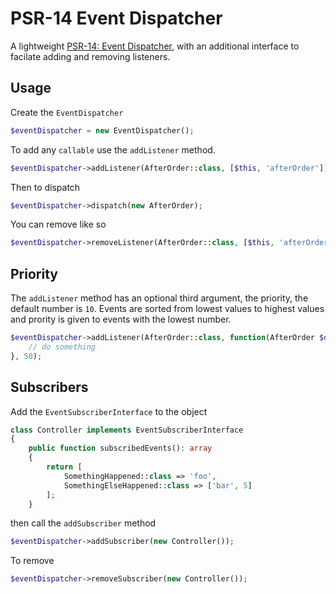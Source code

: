 # PSR-14 Event Dispatcher 

A lightweight [PSR-14: Event Dispatcher](https://www.php-fig.org/psr/psr-14/), with an additional interface to facilate adding and removing listeners.

## Usage

Create the `EventDispatcher`

```php
$eventDispatcher = new EventDispatcher();
```

To add any `callable` use the `addListener` method.

```php
$eventDispatcher->addListener(AfterOrder::class, [$this, 'afterOrder']);
```

Then to dispatch

```php
$eventDispatcher->dispatch(new AfterOrder);
```

You can remove like so

```php
$eventDispatcher->removeListener(AfterOrder::class, [$this, 'afterOrder']);
```

## Priority

The `addListener` method has an optional third argument, the priority, the default number is `10`. Events are sorted from lowest values to highest values and prority is given to events with the lowest number.

```php
$eventDispatcher->addListener(AfterOrder::class, function(AfterOrder $order){
    // do something
}, 50);
```

## Subscribers

Add the `EventSubscriberInterface` to the object

```php
class Controller implements EventSubscriberInterface
{
    public function subscribedEvents(): array
    {
        return [
            SomethingHappened::class => 'foo',
            SomethingElseHappened::class => ['bar', 5]
        ];
    }
```

then  call the `addSubscriber` method

```php
$eventDispatcher->addSubscriber(new Controller());
```

To remove

```php
$eventDispatcher->removeSubscriber(new Controller());
```
